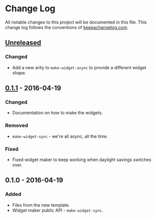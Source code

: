 # Change Log
All notable changes to this project will be documented in this file. This change log follows the conventions of [keepachangelog.com](http://keepachangelog.com/).

## [Unreleased][unreleased]
### Changed
- Add a new arity to `make-widget-async` to provide a different widget shape.

## [0.1.1] - 2016-04-19
### Changed
- Documentation on how to make the widgets.

### Removed
- `make-widget-sync` - we're all async, all the time.

### Fixed
- Fixed widget maker to keep working when daylight savings switches over.

## 0.1.0 - 2016-04-19
### Added
- Files from the new template.
- Widget maker public API - `make-widget-sync`.

[unreleased]: https://github.com/your-name/treeli/compare/0.1.1...HEAD
[0.1.1]: https://github.com/your-name/treeli/compare/0.1.0...0.1.1
